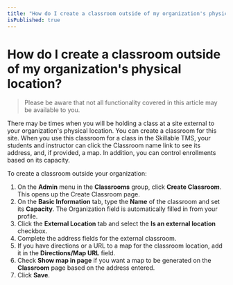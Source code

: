 ```yaml
---
title: "How do I create a classroom outside of my organization's physical location?"
isPublished: true
---
```


# How do I create a classroom outside of my organization's physical location?

> Please be aware that not all functionality covered in this article may be available to you.

There may be times when you will be holding a class at a site external to your organization's physical location. You can create a classroom for this site. When you use this classroom for a class in the Skillable TMS, your students and instructor can click the Classroom name link to see its address, and, if provided, a map. In addition, you can control enrollments based on its capacity.

To create a classroom outside your organization:
1. On the **Admin** menu in the **Classrooms** group, click **Create Classroom**. This opens up the Create Classroom page. 
1. On the **Basic Information** tab, type the **Name** of the classroom and set its **Capacity**. The Organization field is automatically filled in from your profile. 
1. Click the **External Location** tab and select the **Is an external location** checkbox. 
1. Complete the address fields for the external classroom. 
1. If you have directions or a URL to a map for the classroom location, add it in the **Directions/Map URL** field. 
1. Check **Show map in page** if you want a map to be generated on the **Classroom** page based on the address entered.
1. Click **Save**.
